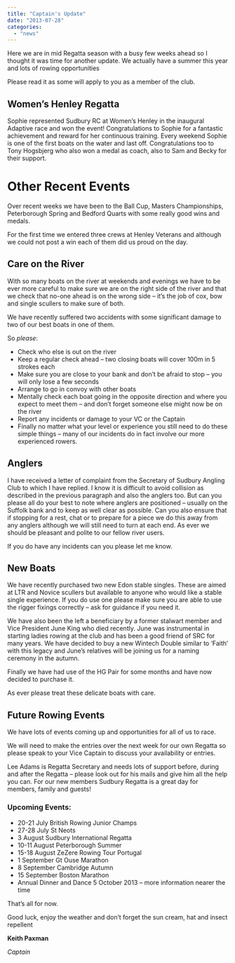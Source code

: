 ```yaml
---
title: "Captain's Update"
date: "2013-07-28"
categories: 
  - "news"
---
```


Here we are in mid Regatta season with a busy few weeks ahead so I thought it was time for another update. We actually have a summer this year and lots of rowing opportunities

Please read it as some will apply to you as a member of the club.

## Women’s Henley Regatta

Sophie represented Sudbury RC at Women’s Henley in the inaugural Adaptive race and won the event! Congratulations to Sophie for a fantastic achievement and reward for her continuous training. Every weekend Sophie is one of the first boats on the water and last off. Congratulations too to Tony Hogsbjerg who also won a medal as coach, also to Sam and Becky for their support.

# Other Recent Events

Over recent weeks we have been to the Ball Cup, Masters Championships, Peterborough Spring and Bedford Quarts with some really good wins and medals.

For the first time we entered three crews at Henley Veterans and although we could not post a win each of them did us proud on the day.

## Care on the River

With so many boats on the river at weekends and evenings we have to be ever more careful to make sure we are on the right side of the river and that we check that no-one ahead is on the wrong side – it’s the job of cox, bow and single scullers to make sure of both.

We have recently suffered two accidents with some significant damage to two of our best boats in one of them.

So _please_:

- Check who else is out on the river
- Keep a regular check ahead – two closing boats will cover 100m in 5 strokes each
- Make sure you are close to your bank and don’t be afraid to stop – you will only lose a few seconds
- Arrange to go in convoy with other boats
- Mentally check each boat going in the opposite direction and where you expect to meet them – and don’t forget someone else might now be on the river
- Report any incidents or damage to your VC or the Captain
- Finally no matter what your level or experience you still need to do these simple things – many of our incidents do in fact involve our more experienced rowers.

## Anglers

I have received a letter of complaint from the Secretary of Sudbury Angling Club to which I have replied. I know it is difficult to avoid collision as described in the previous paragraph and also the anglers too. But can you please all do your best to note where anglers are positioned – usually on the Suffolk bank and to keep as well clear as possible. Can you also ensure that if stopping for a rest, chat or to prepare for a piece we do this away from any anglers although we will still need to turn at each end. As ever we should be pleasant and polite to our fellow river users.

If you do have any incidents can you please let me know.

## New Boats

We have recently purchased two new Edon stable singles. These are aimed at LTR and Novice scullers but available to anyone who would like a stable single experience. If you do use one please make sure you are able to use the rigger fixings correctly – ask for guidance if you need it.

We have also been the left a beneficiary by a former stalwart member and Vice President June King who died recently. June was instrumental in starting ladies rowing at the club and has been a good friend of SRC for many years. We have decided to buy a new Wintech Double similar to ‘Faith’ with this legacy and June’s relatives will be joining us for a naming ceremony in the autumn.

Finally we have had use of the HG Pair for some months and have now decided to purchase it.

As ever please treat these delicate boats with care.

## Future Rowing Events

We have lots of events coming up and opportunities for all of us to race.

We will need to make the entries over the next week for our own Regatta so please speak to your Vice Captain to discuss your availability or entries.

Lee Adams is Regatta Secretary and needs lots of support before, during and after the Regatta – please look out for his mails and give him all the help you can. For our new members Sudbury Regatta is a great day for members, family and guests!

### Upcoming Events:

- 20-21 July British Rowing Junior Champs
- 27-28 July St Neots
- 3 August Sudbury International Regatta
- 10-11 August Peterborough Summer
- 15-18 August ZeZere Rowing Tour Portugal
- 1 September Gt Ouse Marathon
- 8 September Cambridge Autumn
- 15 September Boston Marathon
- Annual Dinner and Dance 5 October 2013 – more information nearer the time

That’s all for now.

Good luck, enjoy the weather and don’t forget the sun cream, hat and insect repellent

**Keith Paxman**

_Captain_
